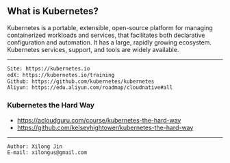 ## What is Kubernetes?
Kubernetes is a portable, extensible, open-source platform for managing containerized workloads and services, that facilitates both declarative configuration and automation. It has a large, rapidly growing ecosystem. Kubernetes services, support, and tools are widely available.
***

```html
Site: https://kubernetes.io
edX: https://kubernetes.io/training
Github: https://github.com/kubernetes/kubernetes
Aliyun: https://edu.aliyun.com/roadmap/cloudnative#all
```

### Kubernetes the Hard Way
* https://acloudguru.com/course/kubernetes-the-hard-way
* https://github.com/kelseyhightower/kubernetes-the-hard-way
***

```text
Author: Xilong Jin
E-mail: xilongus@gmail.com
```

